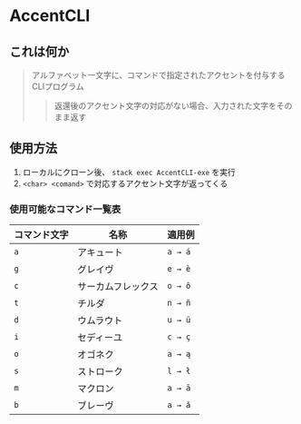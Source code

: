 # AccentCLI

## これは何か

> アルファベット一文字に、コマンドで指定されたアクセントを付与するCLIプログラム
>> 返還後のアクセント文字の対応がない場合、入力された文字をそのまま返す

## 使用方法

1. ローカルにクローン後、 `stack exec AccentCLI-exe` を実行
2. `<char> <comand>` で対応するアクセント文字が返ってくる

### 使用可能なコマンド一覧表

| コマンド文字 | 名称      | 適用例  |
|----------|-----------|---------|
| `a`      | アキュート     | `a → á` |
| `g`      | グレイヴ      | `e → è` |
| `c`      | サーカムフレックス | `o → ô` |
| `t`      | チルダ       | `n → ñ` |
| `d`      | ウムラウト     | `u → ü` |
| `i`      | セディーユ     | `c → ç` |
| `o`      | オゴネク      | `a → ą` |
| `s`      | ストローク     | `l → ł` |
| `m`      | マクロン      | `a → ā` |
| `b`      | ブレーヴ      | `a → ă` |
